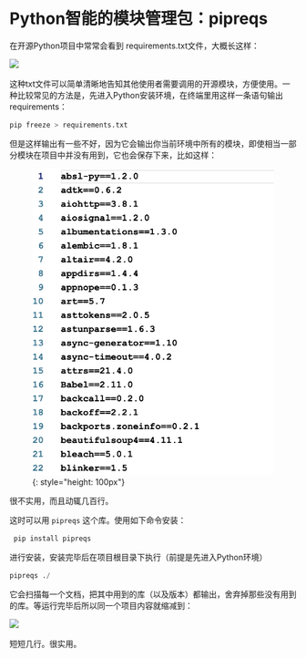 # Python智能的模块管理包：pipreqs

在开源Python项目中常常会看到 requirements.txt文件，大概长这样：


<img src = "../../picx/PIPREQS/pipreqs1.png" height = "150px">

这种txt文件可以简单清晰地告知其他使用者需要调用的开源模块，方便使用。一种比较常见的方法是，先进入Python安装环境，在终端里用这样一条语句输出requirements：

``` Python
pip freeze > requirements.txt
```

但是这样输出有一些不好，因为它会输出你当前环境中所有的模块，即使相当一部分模块在项目中并没有用到，它也会保存下来，比如这样：


<figure>

![](../../Study/picx/PIPREQS/pipreqs2.png){: style="height: 100px"}

</figure>


很不实用，而且动辄几百行。

这时可以用 `pipreqs` 这个库。使用如下命令安装：


``` Python 
 pip install pipreqs
```
进行安装，安装完毕后在项目根目录下执行（前提是先进入Python环境）
``` Python
pipreqs ./ 
```

它会扫描每一个文档，把其中用到的库（以及版本）都输出，舍弃掉那些没有用到的库。等运行完毕后所以同一个项目内容就缩减到：

<img src = "../../picx/PIPREQS/pipreqs3.png" height = "150px">

短短几行。很实用。